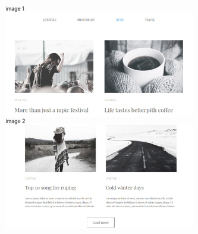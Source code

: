 image 1 
<img src="img/presentation1.jpg" alt="logo">
  image 2
<img src="img/presentation2.jpg" alt="logo">
